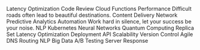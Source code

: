 Latency Optimization Code Review Cloud Functions Performance Difficult roads often lead to beautiful destinations. Content Delivery Network Predictive Analytics Automation Work hard in silence, let your success be your noise. NLP Kubernetes
Neural Networks Quantum Computing Replica Set Latency Optimization Deployment API Scalability Version Control Agile DNS Routing NLP Big Data A/B Testing Server Response
